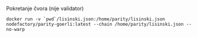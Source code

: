 Pokretanje čvora (nije validator)

```
docker run -v `pwd`/lisinski.json:/home/parity/lisinski.json nodefactory/parity-goerli:latest --chain /home/parity/lisinski.json --no-warp
```
